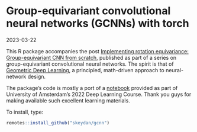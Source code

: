 Group-equivariant convolutional neural networks (GCNNs) with torch
================
2023-03-22

This R package accompanies the post [Implementing rotation equivariance:
Group-equivariant CNN from
scratch](https://blogs.rstudio.com/ai/posts/2023-03-27-group-equivariant-cnn-2/),
published as part of a series on group-equivariant convolutional neural
networks. The spirit is that of [Geometric Deep
Learning](https://geometricdeeplearning.com/), a principled, math-driven
approach to neural-network design.

The package’s code is mostly a port of a
[notebook](https://github.com/phlippe/uvadlc_notebooks/blob/master/docs/tutorial_notebooks/DL2/Geometric_deep_learning/tutorial1_regular_group_convolutions.ipynb)
provided as part of University of Amsterdam’s 2022 Deep Learning Course.
Thank you guys for making available such excellent learning materials.

To install, type:

``` r
remotes::install_github("skeydan/gcnn")
```

## 
